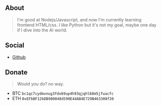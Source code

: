 ## About

> I'm good at Nodejs/Javascript, and now I'm currently learning frontend HTML/css.
I like Python but it's not my goal, maybe one day if I dive into the AI ​​world.

## Social
- [Github](https://github.com/GuriZenit)

## Donate

> Would you do? no way. 

- BTC
  `bc1qc7cydmvnug3fdx69up4h93qjqhl68m5jfuacfc`
- ETH
  `0xEFbBF12bDB980048d590E44AB4E729B463308f20`

